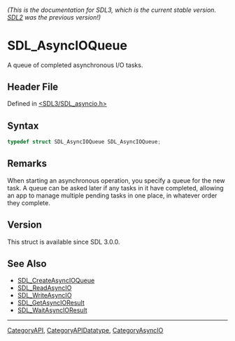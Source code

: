 ###### (This is the documentation for SDL3, which is the current stable version. [SDL2](https://wiki.libsdl.org/SDL2/) was the previous version!)
# SDL_AsyncIOQueue

A queue of completed asynchronous I/O tasks.

## Header File

Defined in [<SDL3/SDL_asyncio.h>](https://github.com/libsdl-org/SDL/blob/main/include/SDL3/SDL_asyncio.h)

## Syntax

```c
typedef struct SDL_AsyncIOQueue SDL_AsyncIOQueue;
```

## Remarks

When starting an asynchronous operation, you specify a queue for the new
task. A queue can be asked later if any tasks in it have completed,
allowing an app to manage multiple pending tasks in one place, in whatever
order they complete.

## Version

This struct is available since SDL 3.0.0.

## See Also

- [SDL_CreateAsyncIOQueue](SDL_CreateAsyncIOQueue)
- [SDL_ReadAsyncIO](SDL_ReadAsyncIO)
- [SDL_WriteAsyncIO](SDL_WriteAsyncIO)
- [SDL_GetAsyncIOResult](SDL_GetAsyncIOResult)
- [SDL_WaitAsyncIOResult](SDL_WaitAsyncIOResult)

----
[CategoryAPI](CategoryAPI), [CategoryAPIDatatype](CategoryAPIDatatype), [CategoryAsyncIO](CategoryAsyncIO)

